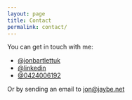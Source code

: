 ```yaml
---
layout: page
title: Contact 
permalink: contact/
---
```

You can get in touch with me:

<ul class="fa-ul">
  <li><i class="fa-li fa fa-twitter"></i><a href="https://twitter.com/jonbartlettuk">@jonbartlettuk</a></li>
  <li><i class="fa-li fa fa-linkedin"></i><a href="https://au.linkedin.com/in/bartlettjon">@linkedin</a></li>
  <li><i class="fa-li fa fa-phone"></i><a href="tel:+61424006192">@0424006192</a></li>
</ul>

Or by sending an email to jon@jaybe.net


